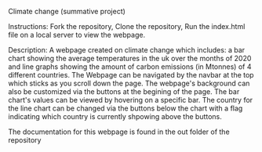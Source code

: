 Climate change (summative project)

Instructions:
Fork the repository,
Clone the repository,
Run the index.html file on a local server to view the webpage.

Description:
A webpage created on climate change which includes: a bar chart showing the average temperatures in the uk 
over the months of 2020 and line graphs showing the amount of carbon emissions (in Mtonnes) of 4 different countries.
The Webpage can be navigated by the navbar at the top which sticks as you scroll down the page.
The webpage's background can also be customized via the buttons at the begining of the page.
The bar chart's values can be viewed by hovering on a specific bar.
The country for the line chart can be changed via the buttons below the chart with a flag indicating which country is currently
shpowing above the buttons.

The documentation for this webpage is found in the out folder of the repository